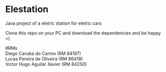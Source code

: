 # Elestation
Java project of a eletric station for eletric cars

Clone this repo on your PC and download the dependencies and be happy =)

#RMs<br />
Diego Caruba do Carmo (RM 84197)<br />
Lucas Pereira de Oliveira (RM 86419)<br />
Victor Hugo Aguilar Xavier (RM 84250)

